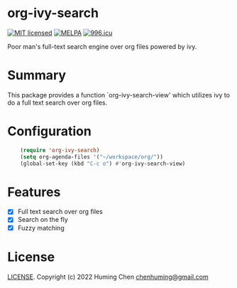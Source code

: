 # org-ivy-search

[![MIT licensed](https://img.shields.io/badge/license-MIT-blue.svg)](COPYING.md)
[![MELPA](https://melpa.org/packages/org-ivy-search-badge.svg)](https://melpa.org/#/org-ivy-search)
[![996.icu](https://img.shields.io/badge/link-996.icu-red.svg)](https://996.icu)

Poor man's full-text search engine over org files powered by ivy.

# Summary
This package provides a function `org-ivy-search-view' which utilizes ivy to
do a full text search over org files.

# Configuration

```lisp
    (require 'org-ivy-search)
    (setq org-agenda-files '("~/workspace/org/"))
    (global-set-key (kbd "C-c o") #'org-ivy-search-view)
```

# Features

- [x] Full text search over org files
- [x] Search on the fly
- [x] Fuzzy matching

# License

[LICENSE](LICENSE). Copyright (c) 2022 Huming Chen <chenhuming@gmail.com>
